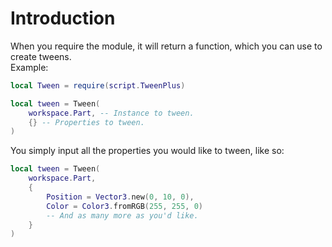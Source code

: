 # Introduction

When you require the module, it will return a function, which you can use to create tweens.\
Example:

```lua
local Tween = require(script.TweenPlus)

local tween = Tween(
	workspace.Part, -- Instance to tween.
	{} -- Properties to tween.
)
```

You simply input all the properties you would like to tween, like so:

```lua
local tween = Tween(
	workspace.Part,
	{
		Position = Vector3.new(0, 10, 0),
		Color = Color3.fromRGB(255, 255, 0)
		-- And as many more as you'd like.
	}
)
```

